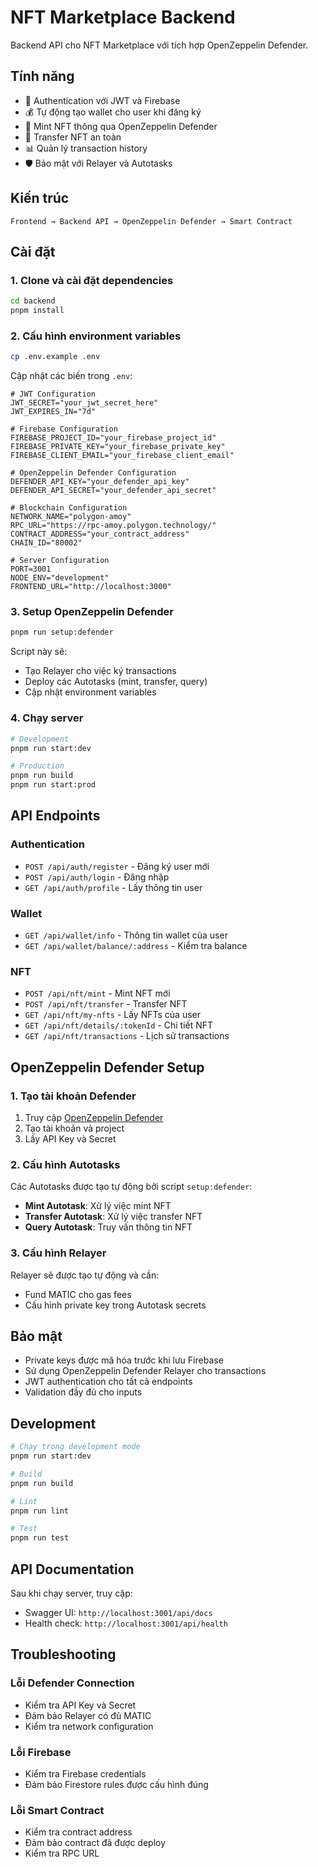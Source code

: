 # NFT Marketplace Backend

Backend API cho NFT Marketplace với tích hợp OpenZeppelin Defender.

## Tính năng

- 🔐 Authentication với JWT và Firebase
- 💰 Tự động tạo wallet cho user khi đăng ký
- 🎨 Mint NFT thông qua OpenZeppelin Defender
- 🔄 Transfer NFT an toàn
- 📊 Quản lý transaction history
- 🛡️ Bảo mật với Relayer và Autotasks

## Kiến trúc

```
Frontend → Backend API → OpenZeppelin Defender → Smart Contract
```

## Cài đặt

### 1. Clone và cài đặt dependencies

```bash
cd backend
pnpm install
```

### 2. Cấu hình environment variables

```bash
cp .env.example .env
```

Cập nhật các biến trong `.env`:

```env
# JWT Configuration
JWT_SECRET="your_jwt_secret_here"
JWT_EXPIRES_IN="7d"

# Firebase Configuration
FIREBASE_PROJECT_ID="your_firebase_project_id"
FIREBASE_PRIVATE_KEY="your_firebase_private_key"
FIREBASE_CLIENT_EMAIL="your_firebase_client_email"

# OpenZeppelin Defender Configuration
DEFENDER_API_KEY="your_defender_api_key"
DEFENDER_API_SECRET="your_defender_api_secret"

# Blockchain Configuration
NETWORK_NAME="polygon-amoy"
RPC_URL="https://rpc-amoy.polygon.technology/"
CONTRACT_ADDRESS="your_contract_address"
CHAIN_ID="80002"

# Server Configuration
PORT=3001
NODE_ENV="development"
FRONTEND_URL="http://localhost:3000"
```

### 3. Setup OpenZeppelin Defender

```bash
pnpm run setup:defender
```

Script này sẽ:
- Tạo Relayer cho việc ký transactions
- Deploy các Autotasks (mint, transfer, query)
- Cập nhật environment variables

### 4. Chạy server

```bash
# Development
pnpm run start:dev

# Production
pnpm run build
pnpm run start:prod
```

## API Endpoints

### Authentication

- `POST /api/auth/register` - Đăng ký user mới
- `POST /api/auth/login` - Đăng nhập
- `GET /api/auth/profile` - Lấy thông tin user

### Wallet

- `GET /api/wallet/info` - Thông tin wallet của user
- `GET /api/wallet/balance/:address` - Kiểm tra balance

### NFT

- `POST /api/nft/mint` - Mint NFT mới
- `POST /api/nft/transfer` - Transfer NFT
- `GET /api/nft/my-nfts` - Lấy NFTs của user
- `GET /api/nft/details/:tokenId` - Chi tiết NFT
- `GET /api/nft/transactions` - Lịch sử transactions

## OpenZeppelin Defender Setup

### 1. Tạo tài khoản Defender

1. Truy cập [OpenZeppelin Defender](https://defender.openzeppelin.com/)
2. Tạo tài khoản và project
3. Lấy API Key và Secret

### 2. Cấu hình Autotasks

Các Autotasks được tạo tự động bởi script `setup:defender`:

- **Mint Autotask**: Xử lý việc mint NFT
- **Transfer Autotask**: Xử lý việc transfer NFT  
- **Query Autotask**: Truy vấn thông tin NFT

### 3. Cấu hình Relayer

Relayer sẽ được tạo tự động và cần:
- Fund MATIC cho gas fees
- Cấu hình private key trong Autotask secrets

## Bảo mật

- Private keys được mã hóa trước khi lưu Firebase
- Sử dụng OpenZeppelin Defender Relayer cho transactions
- JWT authentication cho tất cả endpoints
- Validation đầy đủ cho inputs

## Development

```bash
# Chạy trong development mode
pnpm run start:dev

# Build
pnpm run build

# Lint
pnpm run lint

# Test
pnpm run test
```

## API Documentation

Sau khi chạy server, truy cập:
- Swagger UI: `http://localhost:3001/api/docs`
- Health check: `http://localhost:3001/api/health`

## Troubleshooting

### Lỗi Defender Connection
- Kiểm tra API Key và Secret
- Đảm bảo Relayer có đủ MATIC
- Kiểm tra network configuration

### Lỗi Firebase
- Kiểm tra Firebase credentials
- Đảm bảo Firestore rules được cấu hình đúng

### Lỗi Smart Contract
- Kiểm tra contract address
- Đảm bảo contract đã được deploy
- Kiểm tra RPC URL
